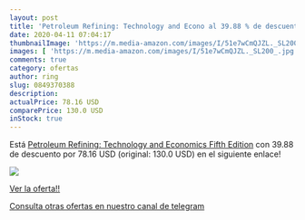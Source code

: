 ```yaml
---
layout: post
title: 'Petroleum Refining: Technology and Econo al 39.88 % de descuento'
date: 2020-04-11 07:04:17
thumbnailImage: 'https://m.media-amazon.com/images/I/51e7wCmQJZL._SL200_.jpg'
images: [ 'https://m.media-amazon.com/images/I/51e7wCmQJZL._SL200_.jpg' ]
comments: true
category: ofertas
author: ring
slug: 0849370388
description:
actualPrice: 78.16 USD
comparePrice: 130.0 USD
inStock: true
---
```


Está [Petroleum Refining: Technology and Economics  Fifth Edition](https://www.amazon.com/dp/0849370388/?tag=redken08-20) con 39.88 de descuento por 78.16 USD (original: 130.0 USD) en el siguiente enlace!

[![](https://m.media-amazon.com/images/I/51e7wCmQJZL._SL200_.jpg)](https://www.amazon.com/dp/0849370388/?tag=redken08-20)

[Ver la oferta!!](https://www.amazon.com/dp/0849370388/?tag=redken08-20)

[Consulta otras ofertas en nuestro canal de telegram](https://t.me/s/ofertas25)
